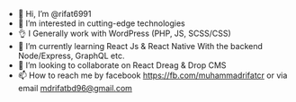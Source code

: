 - 👋 Hi, I’m @rifat6991
- 👀 I’m interested in cutting-edge technologies
- 👌 I Generally work with WordPress (PHP, JS, SCSS/CSS)
- 🌱 I’m currently learning React Js & React Native With the backend Node/Express, GraphQL etc.
- 💞️ I’m looking to collaborate on React Dreag & Drop CMS
- 📫 How to reach me by facebook https://fb.com/muhammadrifatcr or via email mdrifatbd96@gmail.com

<!---
rifat6991/rifat6991 is a ✨ special ✨ repository because its `README.md` (this file) appears on your GitHub profile.
You can click the Preview link to take a look at your changes.
--->
